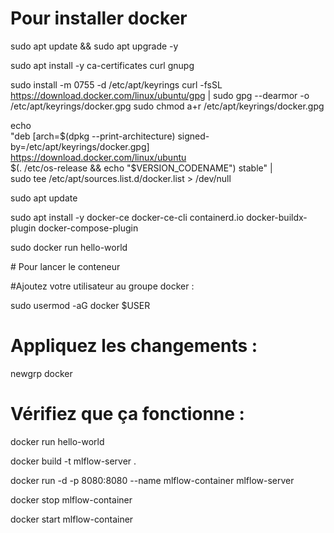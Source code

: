 # Pour installer docker

sudo apt update && sudo apt upgrade -y

sudo apt install -y ca-certificates curl gnupg

sudo install -m 0755 -d /etc/apt/keyrings
curl -fsSL https://download.docker.com/linux/ubuntu/gpg | sudo gpg --dearmor -o /etc/apt/keyrings/docker.gpg
sudo chmod a+r /etc/apt/keyrings/docker.gpg

echo \
  "deb [arch=$(dpkg --print-architecture) signed-by=/etc/apt/keyrings/docker.gpg] https://download.docker.com/linux/ubuntu \
  $(. /etc/os-release && echo "$VERSION_CODENAME") stable" | \
  sudo tee /etc/apt/sources.list.d/docker.list > /dev/null

sudo apt update


sudo apt install -y docker-ce docker-ce-cli containerd.io docker-buildx-plugin docker-compose-plugin

sudo docker run hello-world

# Pour lancer le conteneur

#Ajoutez votre utilisateur au groupe docker :

sudo usermod -aG docker $USER

# Appliquez les changements :

newgrp docker

# Vérifiez que ça fonctionne :

docker run hello-world


docker build -t mlflow-server .

docker run -d -p 8080:8080 --name mlflow-container mlflow-server

docker stop mlflow-container

docker start mlflow-container
